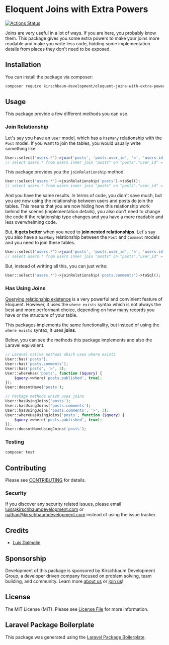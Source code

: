 # Eloquent Joins with Extra Powers

<!-- [![Latest Version on Packagist](https://img.shields.io/packagist/v/kirschbaum-development/laravel-where-has-with-joins.svg?style=flat-square)](https://packagist.org/packages/kirschbaum-development/laravel-where-has-with-joins) -->
[![Actions Status](https://github.com/kirschbaum-development/laravel-where-has-with-joins/workflows/CI/badge.svg)](https://github.com/kirschbaum-development/laravel-where-has-with-joins/actions)
<!-- [![Quality Score](https://img.shields.io/scrutinizer/g/kirschbaum-development/laravel-where-has-with-joins.svg?style=flat-square)](https://scrutinizer-ci.com/g/kirschbaum-development/laravel-where-has-with-joins) -->
<!-- [![Total Downloads](https://img.shields.io/packagist/dt/kirschbaum-development/laravel-where-has-with-joins.svg?style=flat-square)](https://packagist.org/packages/kirschbaum-development/laravel-where-has-with-joins) -->

Joins are very useful in a lot of ways. If you are here, you probably know them. This package gives you some extra powers to make your joins more readable and make you write less code, hidding some implementation details from places they don't need to be exposed.

## Installation

You can install the package via composer:

```bash
composer require kirschbaum-development/eloquent-joins-with-extra-powers
```

## Usage

This package provide a few different methods you can use.

### Join Relationship

Let's say you have an `User` model, which has a `hasMany` relationship with the `Post` model. If you want to join the tables, you would usually write something like:

```php
User::select('users.*')->join('posts', 'posts.user_id', '=', 'users.id')->toSql();
// select users.* from users inner join "posts" on "posts"."user_id" = "users"."id"
```

This package provides you the `joinRelationship` method.

```php
User::select('users.*')->joinRelationship('posts')->toSql();
// select users.* from users inner join "posts" on "posts"."user_id" = "users"."id"
```

And you have the same results. In terms of code, you didn't save much, but you are now using the relationship between users and posts do join the tables. This means that you are now hiding how this relationship work behind the scenes (implementation details), you also don't need to change the code if the relationship type changes and you have a more readable and less overwhelming code.

But, **it gets better** when you need to **join nested relationships**. Let's say you also have a `hasMany` relationship between the `Post` and `Comment` models and you need to join these tables.

```php
User::select('users.*')->join('posts', 'posts.user_id', '=', 'users.id')->join('posts', 'posts.user_id', '=', 'users.id')->toSql();
// select users.* from users inner join "posts" on "posts"."user_id" = "users"."id" inner join "comments" on "comments"."post_id" = "posts"."id"
```

But, instead of writting all this, you can just write:

```php
User::select('users.*')->joinRelationship('posts.comments')->toSql();
```

### Has Using Joins

[Querying relationship existence](https://laravel.com/docs/7.x/eloquent-relationships#querying-relationship-existence) is a very powerful and convinient feature of Eloquent. However, it uses the `where exists` syntax which is not always the best and more performant choice, depending on how many records you have or the structure of your table.

This packages implements the same functionality, but instead of using the `where exists` syntax, it uses **joins**.

Below, you can see the methods this package implements and also the Laravel equivalent.

``` php
// Laravel native methods which uses where exists
User::has('posts');
User::has('posts.comments');
User::has('posts', '>', 3);
User::whereHas('posts', function ($query) {
    $query->where('posts.published', true);
});
User::doesntHave('posts');

// Package methods which uses joins
User::hasUsingJoins('posts');
User::hasUsingJoins('posts.comments');
User::hasUsingJoins('posts.comments', '>', 3);
User::whereHasUsingJoins('posts', function ($query) {
    $query->where('posts.published', true);
});
User::doesntHaveUsingJoins('posts');
```

### Testing

``` bash
composer test
```

## Contributing

Please see [CONTRIBUTING](CONTRIBUTING.md) for details.

### Security

If you discover any security related issues, please email luis@kirschbaumdevelopment.com or nathan@kirschbaumdevelopment.com instead of using the issue tracker.

## Credits

- [Luis Dalmolin](https://github.com/luisdalmolin)

## Sponsorship

Development of this package is sponsored by Kirschbaum Development Group, a developer driven company focused on problem solving, team building, and community. Learn more [about us](https://kirschbaumdevelopment.com) or [join us](https://careers.kirschbaumdevelopment.com)!

## License

The MIT License (MIT). Please see [License File](LICENSE.md) for more information.

## Laravel Package Boilerplate

This package was generated using the [Laravel Package Boilerplate](https://laravelpackageboilerplate.com).
